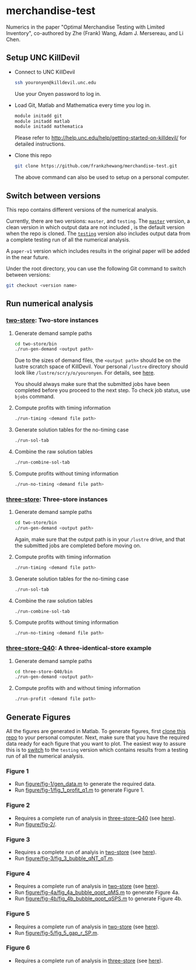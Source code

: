 # merchandise-test
Numerics in the paper "Optimal Merchandise Testing with Limited Inventory", co-authored by Zhe (Frank) Wang, Adam J. Mersereau, and Li Chen.

## Setup UNC KillDevil

- Connect to UNC KillDevil
    ```bash
    ssh youronyen@killdevil.unc.edu
    ```
    Use your Onyen password to log in.

- Load Git, Matlab and Mathematica every time you log in.
    ```bash
    module initadd git
    module initadd matlab
    module initadd mathematica 
    ```
    Please refer to http://help.unc.edu/help/getting-started-on-killdevil/ for detailed instructions.

- <a name='clone'></a>Clone this repo 
    ```bash
    git clone https://github.com/frankzhewang/merchandise-test.git
    ```
    The above command can also be used to setup on a personal computer.

<a name='switch'></a>
## Switch between versions
This repo contains different versions of the numerical analysis.

Currently, there are two versions: `master`, and `testing`. The [`master`](https://github.com/frankzhewang/merchandise-test/tree/master) version, a clean version in which output data are not included , is the default version when the repo is cloned. The [`testing`](https://github.com/frankzhewang/merchandise-test/tree/testing) version also includes output data from a complete testing run of all the numerical analysis.

A `paper-v1` version which includes results in the original paper will be added in the near future.

Under the root directory, you can use the following Git command to switch between versions:
```bash
git checkout <version name>
```

## Run numerical analysis

### <a name='2store'></a>[two-store](two-store): Two-store instances

1. Generate demand sample paths
    ```bash
    cd two-store/bin
    ./run-gen-demand <output path>
    ```
    Due to the sizes of demand files, the `<output path>` should be on the lustre scratch space of KillDevil. Your personal   `/lustre` directory should look like `/lustre/scr/y/o/youronyen`. For details, see   [here](http://help.unc.edu/help/getting-started-on-killdevil/#P63_6342).

    You should always make sure that the submitted jobs have been completed before you proceed to the next step. To check job status, use `bjobs` command.

2. Compute profits with timing information
    ```bash
    ./run-timing <demand file path>
    ```

3. Generate solution tables for the no-timing case
    ```bash
    ./run-sol-tab
    ```

4. Combine the raw solution tables
    ```bash
    ./run-combine-sol-tab
    ```

5. Compute profits without timing information
    ```bash
    ./run-no-timing <demand file path>
    ```

### <a name='3store'></a>[three-store](three-store): Three-store instances

1. Generate demand sample paths
    ```bash
    cd two-store/bin
    ./run-gen-demand <output path>
    ```
    Again, make sure that the output path is in your `/lustre` drive, and that the submitted jobs are completed before moving on.

2. Compute profits with timing information
    ```bash
    ./run-timing <demand file path>
    ```

3. Generate solution tables for the no-timing case
    ```bash
    ./run-sol-tab
    ```

4. Combine the raw solution tables
    ```bash
    ./run-combine-sol-tab
    ```

5. Compute profits without timing information
    ```bash
    ./run-no-timing <demand file path>
    ```

### <a name='q40'></a>[three-store-Q40](three-store-Q40): A three-identical-store example

1. Generate demand sample paths
    ```bash
    cd three-store-Q40/bin
    ./run-gen-demand <output path>
    ```
    
2. Compute profits with and without timing information
    ```bash
    ./run-profit <demand file path>
    ```

## Generate Figures

All the figures are generated in Matlab. To generate figures, first [clone this repo](#clone) to your personal computer. Next, make sure that you have the required data ready for each figure that you want to plot. The easiest way to assure this is to [switch](#switch) to the `testing` version which contains results from a testing run of all the numerical analysis.

### Figure 1

- Run [figure/fig-1/gen\_data.m](figure/fig-1/gen_data.m) to generate the required data.
- Run [figure/fig-1/fig\_1\_profit\_q1.m](figure/fig-1/fig_1_profit_q1.m) to generate Figure 1.

### Figure 2

- Requires a complete run of analysis in [three-store-Q40](three-store-Q40) (see [here](#q40)).
- Run [figure/fig-2/]().

### Figure 3

- Requires a complete run of analyis in [two-store](two-store) (see [here](#2store)).
- Run [figure/fig-3/fig\_3\_bubble\_qNT\_qT.m](figure/fig-3/fig_3_bubble_qNT_qT.m).

### Figure 4

- Requires a complete run of analysis in [two-store](two-store) (see [here](#2store)).
- Run [figure/fig-4a/fig\_4a\_bubble\_qopt\_qMS.m](figure/fig-4a/fig_4a_bubble_qopt_qMS.m) to generate Figure 4a.
- Run [figure/fig-4b/fig\_4b\_bubble\_qopt\_qSPS.m](figure/fig-4b/fig_4b_bubble_qopt_qSPS.m) to generate Figure 4b.

### Figure 5

- Requires a complete run of analysis in [two-store](two-store) (see [here](#2store)).
- Run [figure/fig-5/fig\_5\_gap\_r\_SP.m](figure/fig-5/fig_5_gap_r_SP.m).

### Figure 6

- Requires a complete run of analysis in [three-store](three-store) (see [here](#3store)).
